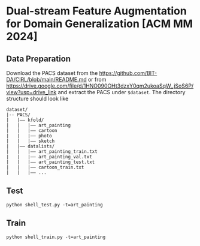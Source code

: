 # Dual-stream Feature Augmentation for Domain Generalization [ACM MM 2024]

## Data Preparation
Download the PACS dataset from the https://github.com/BIT-DA/CIRL/blob/main/README.md or from https://drive.google.com/file/d/1HNO090OHt3dzxY0qm2ukoaSqW_jSoS6P/view?usp=drive_link and extract the PACS under `$dataset`. The directory structure should look like
```
dataset/
|-- PACS/
|   |–– kfold/
|   |   |–– art_painting
|   |   |–– cartoon
|   |   |–– photo
|   |   |–– sketch
|   |–– datalists/
|   |   |–– art_painting_train.txt
|   |   |–– art_painting_val.txt
|   |   |–– art_painting_test.txt
|   |   |–– cartoon_train.txt
|   |   |–– ...
```

## Test
```
python shell_test.py -t=art_painting
```

## Train
```
python shell_train.py -t=art_painting
```
